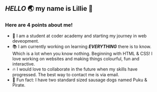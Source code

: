 ## *HELLO* 🌏 my name is Lillie 🫠
### Here are 4 points about me!
- 🌠 I am a student at coder academy and starting my journey in web deveopment.
- 📚 I am currently working on learning ***EVERYTHING*** there is to know. Which is a lot when you know nothing.
Beginning with HTML & CSS! I love working on websites and making things colourful, fun and interactive.
- 🔥 I would love to collaborate in the future when my skills have progressed.
The best way to contact me is via email.
- 🌭 Fun fact: I have two standard sized sausage dogs named Puku & Pirate. 
